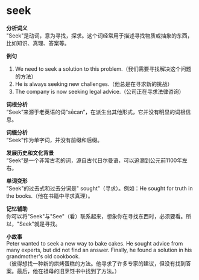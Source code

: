 # seek

**分析词义**  
"Seek"是动词，意为寻找，探求。这个词经常用于描述寻找物质或抽象的东西，比如知识、真理、答案等。

  

**例句**

  

1.  We need to seek a solution to this problem.（我们需要寻找解决这个问题的方法）
2.  He is always seeking new challenges.（他总是在寻求新的挑战）
3.  The company is now seeking legal advice.（公司正在寻求法律咨询）

  

**词根分析**  
“Seek”来源于老英语的词“sēcan”，在派生出其他形式，它并没有明显的词根信息。

  

**词缀分析**  
“Seek”作为单字词，并没有前缀和后缀。

  

**发展历史和文化背景**  
“Seek”是一个非常古老的词，源自古代日尔曼语，可以追溯到公元前1100年左右。

  

**单词变形**  
"Seek"的过去式和过去分词是" sought"（寻求）。例如：He sought for truth in the books.（他在书籍中寻求真理）。

  

**记忆辅助**  
你可以将"Seek"与"See"（看）联系起来，想象你在寻找东西时，必须要看。所以，"Seek"就是寻找。

  

**小故事**  
Peter wanted to seek a new way to bake cakes. He sought advice from many experts, but did not find an answer. Finally, he found a solution in his grandmother's old cookbook.  
（彼得想找一种新的烘烤蛋糕的方法。他寻求了许多专家的建议，但没有找到答案。最后，他在祖母的旧烹饪书中找到了方法。）

